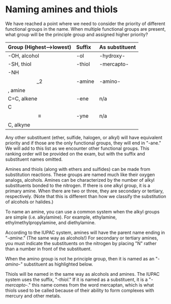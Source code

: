 # Naming amines and thiols

We have reached a point where we need to consider the priority of different functional groups in the name. When multiple functional groups are present, what group will be the principle group and assigned higher priority?

| Group \(Highest-->lowest\) | Suffix | As substituent |
| :--- | :--- | :--- |
| -OH, alcohol | -ol | -hydroxy- |
| -SH, thiol | -thiol | -mercapto- |
| -NH$$\_2$$, amine | -amine | -amino- |
| C=C, alkene | -ene | n/a |
| C$$\equiv$$C, alkyne | -yne | n/a |

Any other substituent \(ether, sulfide, halogen, or alkyl\) will have equivalent priority and if those are the only functional groups, they will end in "-ane."  We will add to this list as we encounter other functional groups.  This ranking order will be provided on the exam, but with the suffix and substituent names omitted.



Amines and thiols (along with ethers and sulfides) can be made from substitution reactions.  These groups are named much like their oxygen analogs, alcohols.  Amines can be characterized by the number of alkyl substituents bonded to the nitrogen.  If there is one alkyl group, it is a primary amine. When there are two or three, they are secondary or tertiary, respectively.  (Note that this is different than how we classify the substitution of alcohols or halides.)

To name an amine, you can use a common system when the alkyl groups are simple (i.e. alkylamine).  For example, ethylamine, ethylmethylpropylamine, and diethylamine.

According to the IUPAC system, amines will have the parent name ending in "-_amine_."  (The same way as alcohols!)  For secondary or tertiary amines, you must indicate the substituents on the nitrogen by placing "N" rather than a number in front of the substituent.

When the amino group is not he principle group, then it is named as an "-_amino_-" substituent as highlighted below.

Thiols will be named in the same way as alcohols and amines.  The IUPAC system uses the suffix, "-_thiol_."  If it is named as a substituent, it is a "-_mercapto_-."  this name comes from the word mercaptan, which is what thiols used to be called because of their ability to form complexes with mercury and other metals.  



